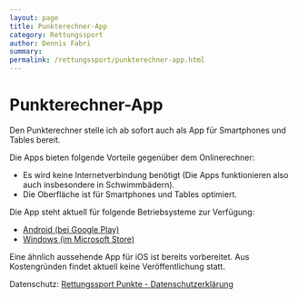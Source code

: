 ```yaml
---
layout: page
title: Punkterechner-App
category: Rettungssport
author: Dennis Fabri
summary: 
permalink: /rettungssport/punkterechner-app.html
---
```


# Punkterechner-App

Den Punkterechner stelle ich ab sofort auch als App für Smartphones und Tables bereit.

Die Apps bieten folgende Vorteile gegenüber dem Onlinerechner:

- Es wird keine Internetverbindung benötigt (Die Apps funktionieren also auch insbesondere in Schwimmbädern).
- Die Oberfläche ist für Smartphones und Tables optimiert.

Die App steht aktuell für folgende Betriebsysteme zur Verfügung:

- [Android (bei Google Play)](https://play.google.com/store/apps/details?id=de.dennisfabri.points)
- [Windows (im Microsoft Store)](https://www.microsoft.com/de-de/store/p/rettungssport-punkte/9pndk039s882)

Eine ähnlich aussehende App für iOS ist bereits vorbereitet. Aus Kostengründen findet aktuell keine Veröffentlichung statt.

Datenschutz: [Rettungssport Punkte - Datenschutzerklärung]({{site.baseurl}}/rettungssport/punkterechner-app-datenschutzerklaerung.html)
